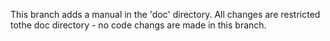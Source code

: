 This branch adds a manual in the 'doc' directory.  All changes are restricted tothe doc directory - no code changs are made in this branch.
